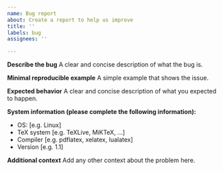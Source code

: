 ```yaml
---
name: Bug report
about: Create a report to help us improve
title: ''
labels: bug
assignees: ''

---
```


**Describe the bug**
A clear and concise description of what the bug is.

**Minimal reproducible example**
A simple example that shows the issue.

**Expected behavior**
A clear and concise description of what you expected to happen.

**System information (please complete the following information):**
 - OS: [e.g. Linux]
 - TeX system [e.g. TeXLive, MiKTeX, ...]
 - Compiler [e.g. pdflatex, xelatex, lualatex]
 - Version [e.g. 1.1]

**Additional context**
Add any other context about the problem here.
